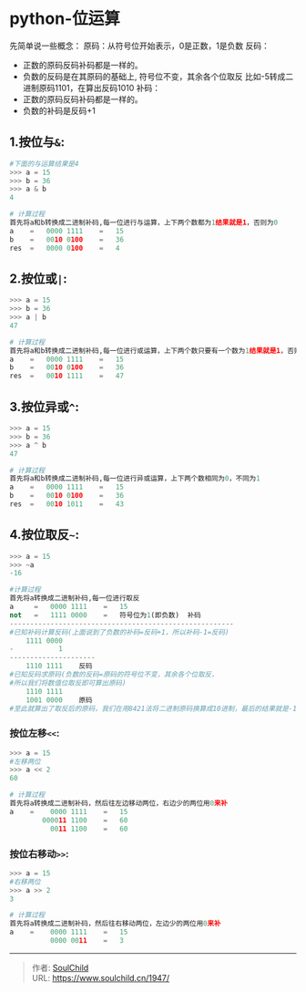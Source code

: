 # python-位运算

<!--more-->
先简单说一些概念：
原码：从符号位开始表示，0是正数，1是负数
反码：
- 正数的原码反码补码都是一样的。
- 负数的反码是在其原码的基础上, 符号位不变，其余各个位取反
比如-5转成二进制原码1101，在算出反码1010
补码：
- 正数的原码反码补码都是一样的。
- 负数的补码是反码+1


## 1.按位与`&`:
```python
#下面的与运算结果是4
>>> a = 15
>>> b = 36
>>> a & b
4

# 计算过程
首先将a和b转换成二进制补码,每一位进行与运算，上下两个数都为1结果就是1，否则为0
a    =   0000 1111    =   15
b    =   0010 0100    =   36
res  =   0000 0100    =   4
```

## 2.按位或`|`:
```python
>>> a = 15
>>> b = 36
>>> a | b
47

# 计算过程
首先将a和b转换成二进制补码,每一位进行或运算，上下两个数只要有一个数为1结果就是1，否则为0
a    =   0000 1111    =   15
b    =   0010 0100    =   36
res  =   0010 1111    =   47
```

## 3.按位异或`^`:
```python
>>> a = 15
>>> b = 36
>>> a ^ b
47

# 计算过程
首先将a和b转换成二进制补码,每一位进行异或运算，上下两个数相同为0，不同为1
a    =   0000 1111    =   15
b    =   0010 0100    =   36
res  =   0010 1011    =   43
```

## 4.按位取反`~`:
```python
>>> a = 15
>>> ~a
-16

#计算过程
首先将a转换成二进制补码,每一位进行取反
a     =   0000 1111    =   15
not   =   1111 0000    =   符号位为1(即负数)  补码 
-------------------------------------------------------
#已知补码计算反码(上面说到了负数的补码=反码+1，所以补码-1=反码)
    1111 0000
-           1 
---------------------
    1110 1111    反码
#已知反码求原码(负数的反码=原码的符号位不变，其余各个位取反，
#所以我们将数值位取反即可算出原码)
    1110 1111
    1001 0000    原码
#至此就算出了取反后的原码，我们在用8421法将二进制原码换算成10进制，最后的结果就是-16

```


### 按位左移`<<`:
```python
>>> a = 15
#左移两位
>>> a << 2
60

# 计算过程
首先将a转换成二进制补码，然后往左边移动两位，右边少的两位用0来补
a    =    0000 1111    =   15
        000011 1100    =   60
          0011 1100    =   60
```


### 按位右移动`>>`:
```python
>>> a = 15
#右移两位
>>> a >> 2
3

# 计算过程
首先将a转换成二进制补码，然后往右移动两位，左边少的两位用0来补
a    =    0000 1111    =   15
          0000 0011    =   3
```


---

> 作者: [SoulChild](https://www.soulchild.cn)  
> URL: https://www.soulchild.cn/1947/  

